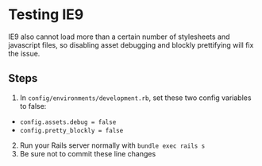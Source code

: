 # Testing IE9

IE9 also cannot load more than a certain number of stylesheets and javascript files, so disabling asset debugging and blockly prettifying will fix the issue.

## Steps

1. In `config/environments/development.rb`, set these two config variables to false:
  * `config.assets.debug = false`
  * `config.pretty_blockly = false`
2. Run your Rails server normally with `bundle exec rails s`
3. Be sure not to commit these line changes
